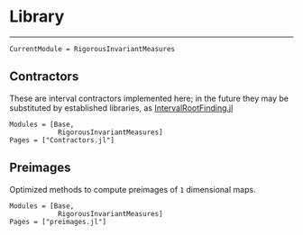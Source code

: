 # Library

---

```@meta
CurrentModule = RigorousInvariantMeasures
```

## Contractors
These are interval contractors implemented here; in the future they may be substituted by established libraries, as [IntervalRootFinding.jl]()
```@autodocs
Modules = [Base, 
            RigorousInvariantMeasures]
Pages = ["Contractors.jl"]
```

## Preimages
Optimized methods to compute preimages of ``1`` dimensional maps.

```@autodocs
Modules = [Base, 
            RigorousInvariantMeasures]
Pages = ["preimages.jl"]
```



